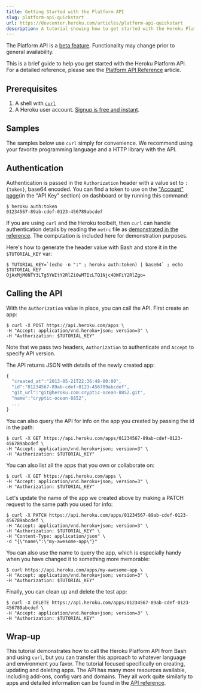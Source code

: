 ```yaml
---
title: Getting Started with the Platform API
slug: platform-api-quickstart
url: https://devcenter.heroku.com/articles/platform-api-quickstart
description: A tutorial showing how to get started with the Heroku Platform API, which lets you programmatically automate, extend and combine Heroku with other services.
---
```


<div class="warning">The Platform API is a <a href="https://devcenter.heroku.com/articles/heroku-beta-features">beta feature</a>. Functionality may change prior to general availability.</div>

This is a brief guide to help you get started with the Heroku Platform API. For a detailed reference, please see the [Platform API Reference](https://devcenter.heroku.com/articles/platform-api-reference) article.

## Prerequisites

1. A shell with [`curl`](http://curl.haxx.se/)
2. A Heroku user account. [Signup is free and instant](https://api.heroku.com/signup/devcenter).

## Samples

The samples below use `curl` simply for convenience. We recommend using your favorite programming language and a HTTP library with the API.

## Authentication

Authentication is passed in the `Authorization` header with a value set to `:{token}`, base64 encoded. You can find a token to use on the ["Account" page](https://dashboard.heroku.com/account)(in the "API Key" section) on dashboard or by running this command:

```term
$ heroku auth:token
01234567-89ab-cdef-0123-456789abcdef
```

If you are using `curl` and the Heroku toolbelt, then `curl` can handle authentication details by reading the `netrc` file as [demonstrated in the reference](https://devcenter.heroku.com/articles/platform-api-reference). The computation is included here for demonstration purposes.

Here's how to generate the header value with Bash and store it in the `$TUTORIAL_KEY` var:

```term
$ TUTORIAL_KEY=`(echo -n ":" ; heroku auth:token) | base64` ; echo $TUTORIAL_KEY
OjAxMjM0NTY3LTg5YWItY2RlZi0wMTIzLTQ1Njc4OWFiY2RlZgo=
```

## Calling the API

With the `Authorization` value in place, you can call the API. First create an app:

```term
$ curl -X POST https://api.heroku.com/apps \
-H "Accept: application/vnd.heroku+json; version=3" \
-H "Authorization: $TUTORIAL_KEY"
```

Note that we pass two headers, `Authorization` to authenticate and `Accept` to specify API version.

The API returns JSON with details of the newly created app:

```Javascript
{
  "created_at":"2013-05-21T22:36:48-00:00",
  "id":"01234567-89ab-cdef-0123-456789abcdef",
  "git_url":"git@heroku.com:cryptic-ocean-8852.git",
  "name":"cryptic-ocean-8852",
  ...
}
```

You can also query the API for info on the app you created by passing the id in the path:

```term
$ curl -X GET https://api.heroku.com/apps/01234567-89ab-cdef-0123-456789abcdef \
-H "Accept: application/vnd.heroku+json; version=3" \
-H "Authorization: $TUTORIAL_KEY"
```

You can also list all the apps that you own or collaborate on:

```term
$ curl -X GET https://api.heroku.com/apps \
-H "Accept: application/vnd.heroku+json; version=3" \
-H "Authorization: $TUTORIAL_KEY"
```

Let's update the name of the app we created above by making a PATCH request to the same path you used for info:

```term
$ curl -X PATCH https://api.heroku.com/apps/01234567-89ab-cdef-0123-456789abcdef \
-H "Accept: application/vnd.heroku+json; version=3" \
-H "Authorization: $TUTORIAL_KEY" \
-H "Content-Type: application/json" \
-d "{\"name\":\"my-awesome-app\"}"
```

You can also use the name to query the app, which is especially handy when you have changed it to something more memorable:

```term
$ curl https://api.heroku.com/apps/my-awesome-app \
-H "Accept: application/vnd.heroku+json; version=3" \
-H "Authorization: $TUTORIAL_KEY"
```

Finally, you can clean up and delete the test app:

```term
$ curl -X DELETE https://api.heroku.com/apps/01234567-89ab-cdef-0123-456789abcdef \
-H "Accept: application/vnd.heroku+json; version=3" \
-H "Authorization: $TUTORIAL_KEY"
```

## Wrap-up

This tutorial demonstrates how to call the Heroku Platform API from Bash and using `curl`, but you can transfer this approach to whatever language and environment you favor. The tutorial focused specifically on creating, updating and deleting apps. The API has many more resources available, including add-ons, config vars and domains. They all work quite similarly to apps and detailed information can be found in the [API reference](https://devcenter.heroku.com/articles/platform-api-reference).